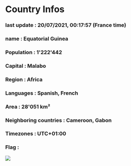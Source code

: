 # Country  Infos
### last update : 20/07/2021, 00:17:57 (France time)

### name : Equatorial Guinea
### Population : 1'222'442
### Capital : Malabo
### Region : Africa
### Languages : Spanish, French
### Area : 28'051 km²
### Neighboring countries : Cameroon, Gabon
### Timezones : UTC+01:00

### Flag :
![](https://restcountries.eu/data/gnq.svg)